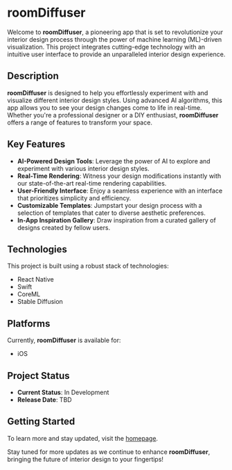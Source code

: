 # roomDiffuser

Welcome to **roomDiffuser**, a pioneering app that is set to revolutionize your interior design process through the power of machine learning (ML)-driven visualization. This project integrates cutting-edge technology with an intuitive user interface to provide an unparalleled interior design experience.

## Description

**roomDiffuser** is designed to help you effortlessly experiment with and visualize different interior design styles. Using advanced AI algorithms, this app allows you to see your design changes come to life in real-time. Whether you're a professional designer or a DIY enthusiast, **roomDiffuser** offers a range of features to transform your space.

## Key Features

- **AI-Powered Design Tools**: Leverage the power of AI to explore and experiment with various interior design styles.
- **Real-Time Rendering**: Witness your design modifications instantly with our state-of-the-art real-time rendering capabilities.
- **User-Friendly Interface**: Enjoy a seamless experience with an interface that prioritizes simplicity and efficiency.
- **Customizable Templates**: Jumpstart your design process with a selection of templates that cater to diverse aesthetic preferences.
- **In-App Inspiration Gallery**: Draw inspiration from a curated gallery of designs created by fellow users.

## Technologies

This project is built using a robust stack of technologies:

- React Native
- Swift
- CoreML
- Stable Diffusion

## Platforms

Currently, **roomDiffuser** is available for:

- iOS

## Project Status

- **Current Status**: In Development
- **Release Date**: TBD

## Getting Started

To learn more and stay updated, visit the [homepage](https://roomdiffuser.joshgrzech.com).

Stay tuned for more updates as we continue to enhance **roomDiffuser**, bringing the future of interior design to your fingertips!
